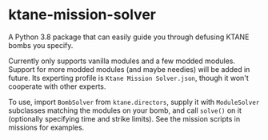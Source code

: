 # ktane-mission-solver
A Python 3.8 package that can easily guide you through defusing KTANE bombs you specify.

Currently only supports vanilla modules and a few modded modules. Support for more modded modules (and maybe needies) will be added in future. Its experting profile is `Ktane Mission Solver.json`, though it won't cooperate with other experts.

To use, import `BombSolver` from `ktane.directors`, supply it with `ModuleSolver` subclasses matching the modules on your bomb,
and call `solve()` on it (optionally specifying time and strike limits). See the mission scripts in missions for examples.
